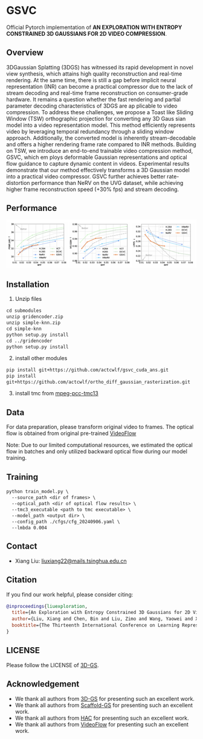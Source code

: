 # GSVC
Official Pytorch implementation of **AN EXPLORATION WITH ENTROPY CONSTRAINED 3D
 GAUSSIANS FOR 2D VIDEO COMPRESSION**.



## Overview


 3DGaussian Splatting (3DGS) has witnessed its rapid development in novel view
 synthesis, which attains high quality reconstruction and real-time rendering. At
 the same time, there is still a gap before implicit neural representation (INR) can
 become a practical compressor due to the lack of stream decoding and real-time
 frame reconstruction on consumer-grade hardware. It remains a question whether
 the fast rendering and partial parameter decoding characteristics of 3DGS are ap
plicable to video compression. To address these challenges, we propose a Toast
like Sliding Window (TSW) orthographic projection for converting any 3D Gaus
sian model into a video representation model. This method efficiently represents
 video by leveraging temporal redundancy through a sliding window approach.
 Additionally, the converted model is inherently stream-decodable and offers a
 higher rendering frame rate compared to INR methods. Building on TSW, we
 introduce an end-to-end trainable video compression method, GSVC, which em
ploys deformable Gaussian representations and optical flow guidance to capture
 dynamic content in videos. Experimental results demonstrate that our method
 effectively transforms a 3D Gaussian model into a practical video compressor.
 GSVC further achieves better rate-distortion performance than NeRV on the UVG
 dataset, while achieving higher frame reconstruction speed (+30% fps) and stream
 decoding. 

## Performance
<p align="left">
<img src="assets/main.png" class="center">
</p>


## Installation

1. Unzip files
```
cd submodules
unzip gridencoder.zip
unzip simple-knn.zip
cd simple-knn
python setup.py install
cd ../gridencoder
python setup.py install
```

2. install other modules
```shell
pip install git+https://github.com/actcwlf/gsvc_cuda_ans.git
pip install git+https://github.com/actcwlf/ortho_diff_gaussian_rasterization.git
```

3. install tmc from [mpeg-pcc-tmc13](https://github.com/MPEGGroup/mpeg-pcc-tmc13.git)

## Data

For data preparation, please transform original video to frames. The optical flow is obtained from original pre-trained [VideoFlow](https://github.com/XiaoyuShi97/VideoFlow)

Note: Due to our limited computational resources, 
we estimated the optical flow in batches and only utilized backward optical flow during our model training.

## Training

```shell
python train_model.py \
  --source_path <dir of frames> \
  --optical_path <dir of optical flow results> \
  --tmc3_executable <path to tmc executable> \
  --model_path <output dir> \
  --config_path ./cfgs/cfg_20240906.yaml \
  --lmbda 0.004
```



## Contact

- Xiang Liu: liuxiang22@mails.tsinghua.edu.cn

## Citation

If you find our work helpful, please consider citing:

```bibtex
@inproceedings{liuexploration,
  title={An Exploration with Entropy Constrained 3D Gaussians for 2D Video Compression},
  author={Liu, Xiang and Chen, Bin and Liu, Zimo and Wang, Yaowei and Xia, Shu-Tao},
  booktitle={The Thirteenth International Conference on Learning Representations}
}
```

## LICENSE

Please follow the LICENSE of [3D-GS](https://github.com/graphdeco-inria/gaussian-splatting).

## Acknowledgement

 - We thank all authors from [3D-GS](https://github.com/graphdeco-inria/gaussian-splatting) for presenting such an excellent work.
 - We thank all authors from [Scaffold-GS](https://github.com/city-super/Scaffold-GS) for presenting such an excellent work.
 - We thank all authors from [HAC](https://github.com/YihangChen-ee/HAC) for presenting such an excellent work.
 - We thank all authors from [VideoFlow](https://github.com/XiaoyuShi97/VideoFlow) for presenting such an excellent work.
